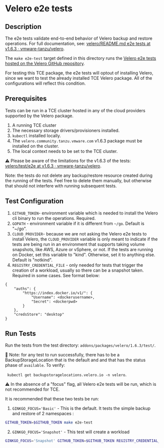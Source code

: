 # Velero e2e tests

## Description

The e2e tests validate end-to-end behavior of Velero backup and restore operations. For full documentation, see: [velero/README.md e2e tests at v1.6.3 · vmware-tanzu/velero](https://github.com/vmware-tanzu/velero/blob/v1.6.3/test/e2e/README.md).

The `make e2e-test` target defined in this directory runs the [Velero e2e tests hosted on the Velero GitHub repository](https://github.com/vmware-tanzu/velero/tree/v1.6.3/test/e2e).

For testing this TCE package, the e2e tests will optout of installing Velero, since we want to test the already installed TCE Velero package. All of the configurations will reflect this condition.

## Prerequisites

Tests can be run in a TCE cluster hosted in any of the cloud providers supported by the Velero package.

1. A running TCE cluster
1. The necessary storage drivers/provisioners installed.
1. `kubectl` installed locally.
1. The `velero.community.tanzu.vmware.com` v1.6.3 package must be installed on the cluster.
1. The local context needs to be set to the TCE cluster.

⚠️ Please be aware of the limitations for the v1.6.3 of the tests: [velero/test/e2e at v1.6.3 · vmware-tanzu/velero](https://github.com/vmware-tanzu/velero/tree/v1.6.3/test/e2e#limitations).

Note: the tests do not delete any backup/restore resource created during the running of the tests. Feel free to delete them manually, but otherwise that should not interfere with running subsequent tests.

## Test Configuration

1. `GITHUB_TOKEN`- environment variable which is needed to install the Velero cli binary to run the operations. Required.
1. `GOPATH` - environment variable if it is different from `~/go`. Default is "~/go".
1. `CLOUD_PROVIDER`-  because we are not asking the Velero e2e tests to install Velero, the `CLOUD_PROVIDER` variable is only meant to indicate if the tests are being run in an environment that supports taking volume snapshots, like AWS, Azure or vSphere, or not. If the tests are running on Docker, set this variable to "kind". Otherwise, set it to anything else. Default is "notkind".
1. `REGISTRY_CREDENTIAL_FILE` - only needed for tests that trigger the creation of a workload, usually so there can be a snapshot taken. Required in some cases. See format below:

```
{
	"auths": {
		"https://index.docker.io/v1/": {
			"Username": <dockerusername>,
			"Secret": <dockerpwd>
		}
	},
	"credsStore": "desktop"
}
```

## Run Tests

Run the tests from the test directory: `addons/packages/velero/1.6.3/test/`.

🚨 Note: for any test to run successfully, there has to be a BackupStorageLocation that is the default and and that has the status phase of `available`. To verify:

` kubectl get backupstoragelocations.velero.io -n velero`.

⚠️ In the absence of a "focus" flag, all Velero e2e tests will be run, which is not recommended for TCE.

It is recommended that these two tests be run:

1) `GINKGO_FOCUS='Basic'` - This is the default. It tests the simple backup and restore of 2 namespaces :

```bash
GITHUB_TOKEN=$GITHUB_TOKEN make e2e-test
```

2) `GINKGO_FOCUS='Snapshot'` - This test will create a workload

```bash
GINKGO_FOCUS='Snapshot' GITHUB_TOKEN=$GITHUB_TOKEN REGISTRY_CREDENTIAL_FILE=/Users/carlisiac/.docker/config.json make e2e-test
```

